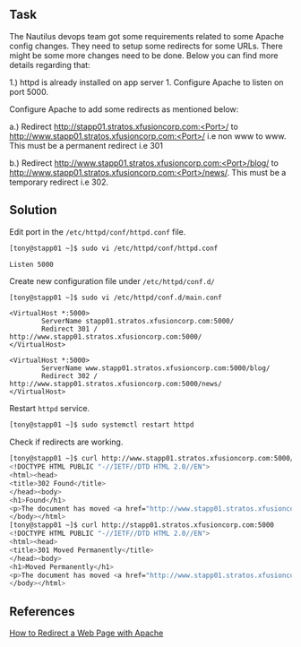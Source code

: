 ## Task
The Nautilus devops team got some requirements related to some Apache config changes. They need to setup some redirects for some URLs. There might be some more changes need to be done. Below you can find more details regarding that:

1.) httpd is already installed on app server 1. Configure Apache to listen on port 5000.

Configure Apache to add some redirects as mentioned below:

a.) Redirect http://stapp01.stratos.xfusioncorp.com:<Port>/ to http://www.stapp01.stratos.xfusioncorp.com:<Port>/ i.e non www to www. This must be a permanent redirect i.e 301

b.) Redirect http://www.stapp01.stratos.xfusioncorp.com:<Port>/blog/ to http://www.stapp01.stratos.xfusioncorp.com:<Port>/news/. This must be a temporary redirect i.e 302.
## Solution

Edit port in the `/etc/httpd/conf/httpd.conf` file.
```sh
[tony@stapp01 ~]$ sudo vi /etc/httpd/conf/httpd.conf
```
```
Listen 5000
```
Create new configuration file under `/etc/httpd/conf.d/`

```sh
[tony@stapp01 ~]$ sudo vi /etc/httpd/conf.d/main.conf
```
```
<VirtualHost *:5000>
        ServerName stapp01.stratos.xfusioncorp.com:5000/
        Redirect 301 / http://www.stapp01.stratos.xfusioncorp.com:5000/
</VirtualHost>

<VirtualHost *:5000>
        ServerName www.stapp01.stratos.xfusioncorp.com:5000/blog/
        Redirect 302 / http://www.stapp01.stratos.xfusioncorp.com:5000/news/
</VirtualHost>
```

Restart `httpd` service.

```sh
[tony@stapp01 ~]$ sudo systemctl restart httpd
```
Check if redirects are working.
```sh
[tony@stapp01 ~]$ curl http://www.stapp01.stratos.xfusioncorp.com:5000/blog/
<!DOCTYPE HTML PUBLIC "-//IETF//DTD HTML 2.0//EN">
<html><head>
<title>302 Found</title>
</head><body>
<h1>Found</h1>
<p>The document has moved <a href="http://www.stapp01.stratos.xfusioncorp.com:5000/news/blog/">here</a>.</p>
</body></html>
[tony@stapp01 ~]$ curl http://stapp01.stratos.xfusioncorp.com:5000
<!DOCTYPE HTML PUBLIC "-//IETF//DTD HTML 2.0//EN">
<html><head>
<title>301 Moved Permanently</title>
</head><body>
<h1>Moved Permanently</h1>
<p>The document has moved <a href="http://www.stapp01.stratos.xfusioncorp.com:5000/">here</a>.</p>
</body></html>
```
## References

[How to Redirect a Web Page with Apache](https://www.w3docs.com/snippets/apache/how-to-redirect-a-web-page-with-apache.html)
